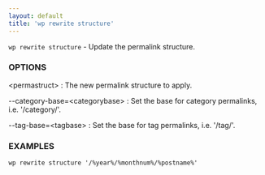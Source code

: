 ```yaml
---
layout: default
title: 'wp rewrite structure'
---
```


`wp rewrite structure` - Update the permalink structure.

### OPTIONS

&lt;permastruct&gt;
: The new permalink structure to apply.

--category-base=&lt;categorybase&gt;
: Set the base for category permalinks, i.e. '/category/'.

--tag-base=&lt;tagbase&gt;
: Set the base for tag permalinks, i.e. '/tag/'.

### EXAMPLES

    wp rewrite structure '/%year%/%monthnum%/%postname%'

